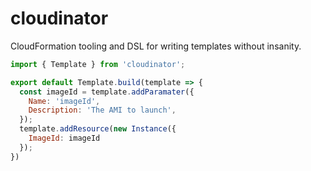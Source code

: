 # cloudinator

CloudFormation tooling and DSL for writing templates without insanity.

```JavaScript
import { Template } from 'cloudinator';

export default Template.build(template => {
  const imageId = template.addParamater({
    Name: 'imageId',
    Description: 'The AMI to launch',
  });
  template.addResource(new Instance({
    ImageId: imageId
  });
})
```
